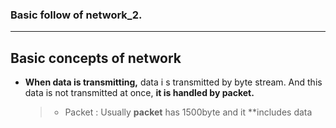 ### Basic follow of network_2.

------

## Basic concepts of network

- **When data is transmitting,** data i s transmitted by byte stream. And this data is not transmitted at once, **it is handled by packet.**

  > - Packet : Usually **packet** has 1500byte and it **includes data 